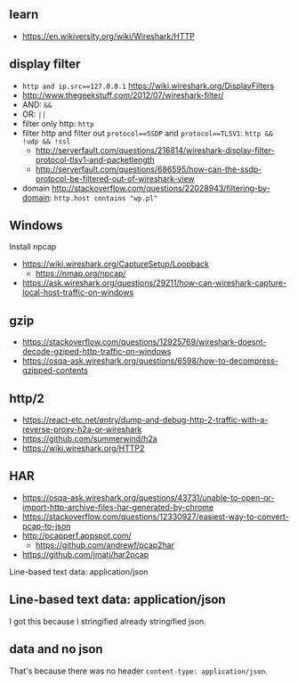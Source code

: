 ## learn

- https://en.wikiversity.org/wiki/Wireshark/HTTP

## display filter

- `http and ip.src==127.0.0.1` https://wiki.wireshark.org/DisplayFilters
- http://www.thegeekstuff.com/2012/07/wireshark-filter/
- AND: `&&`
- OR: `||`
- filter only http: `http`
- filter http and filter out `protocol==SSDP` and `protocol==TLSV1`: `http && !udp && !ssl`
  - http://serverfault.com/questions/216814/wireshark-display-filter-protocol-tlsv1-and-packetlength
  - http://serverfault.com/questions/686595/how-can-the-ssdp-protocol-be-filtered-out-of-wireshark-view
- domain http://stackoverflow.com/questions/22028943/filtering-by-domain: `http.host contains "wp.pl"`

## Windows

Install npcap

- https://wiki.wireshark.org/CaptureSetup/Loopback
  - https://nmap.org/npcap/
- https://ask.wireshark.org/questions/29211/how-can-wireshark-capture-local-host-traffic-on-windows

## gzip

- https://stackoverflow.com/questions/12925769/wireshark-doesnt-decode-gziped-http-traffic-on-windows
- https://osqa-ask.wireshark.org/questions/6598/how-to-decompress-gzipped-contents

## http/2

- https://react-etc.net/entry/dump-and-debug-http-2-traffic-with-a-reverse-proxy-h2a-or-wireshark
- https://github.com/summerwind/h2a
- https://wiki.wireshark.org/HTTP2

## HAR

- https://osqa-ask.wireshark.org/questions/43731/unable-to-open-or-import-http-archive-files-har-generated-by-chrome
- https://stackoverflow.com/questions/12330927/easiest-way-to-convert-pcap-to-json
- http://pcapperf.appspot.com/
  - https://github.com/andrewf/pcap2har
- https://github.com/jmatj/har2pcap

Line-based text data: application/json

## Line-based text data: application/json

I got this because I stringified already stringified json.

## data and no json

That's because there was no header `content-type: application/json`.